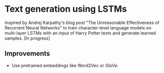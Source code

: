 # Text generation using LSTMs

Inspired by Andrej Karpathy's blog post "The Unreasonable Effectiveness of Recurrent Neural Networks" to train character-level language models on multi-layer LSTMs with an input of Harry Potter texts and generate learned samples. [In progress]

## Improvements
- Use pretrained embeddings like Word2Vec or GloVe.
